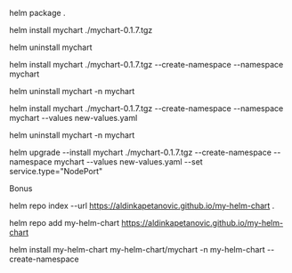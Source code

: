 helm package .

helm install mychart ./mychart-0.1.7.tgz

helm uninstall mychart

helm install mychart ./mychart-0.1.7.tgz --create-namespace --namespace mychart

helm uninstall mychart -n mychart

helm install mychart ./mychart-0.1.7.tgz --create-namespace --namespace mychart --values new-values.yaml

helm uninstall mychart -n mychart

helm upgrade --install mychart ./mychart-0.1.7.tgz --create-namespace --namespace mychart --values new-values.yaml --set service.type="NodePort"


Bonus

helm repo index --url https://aldinkapetanovic.github.io/my-helm-chart .

helm repo add my-helm-chart https://aldinkapetanovic.github.io/my-helm-chart

helm install my-helm-chart my-helm-chart/mychart -n my-helm-chart --create-namespace

